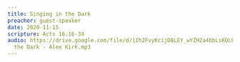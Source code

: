 ```yaml
---
title: Singing in the Dark
preacher: guest-speaker
date: 2020-11-15
scripture: Acts 16:16-34
audio: https://drive.google.com/file/d/1Ih2FvyKcijD8LEY_wYZH2a4bbLsKQLPm/view
  the Dark - Alex Kirk.mp3
---
```

